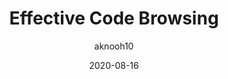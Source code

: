 ---
author: aknooh10
date: 2020-08-16
permalink: false
tags:
  - code-reviews
target_url: https://noahan.me/posts/effective-code-browsing-part1/
title: Effective Code Browsing
---